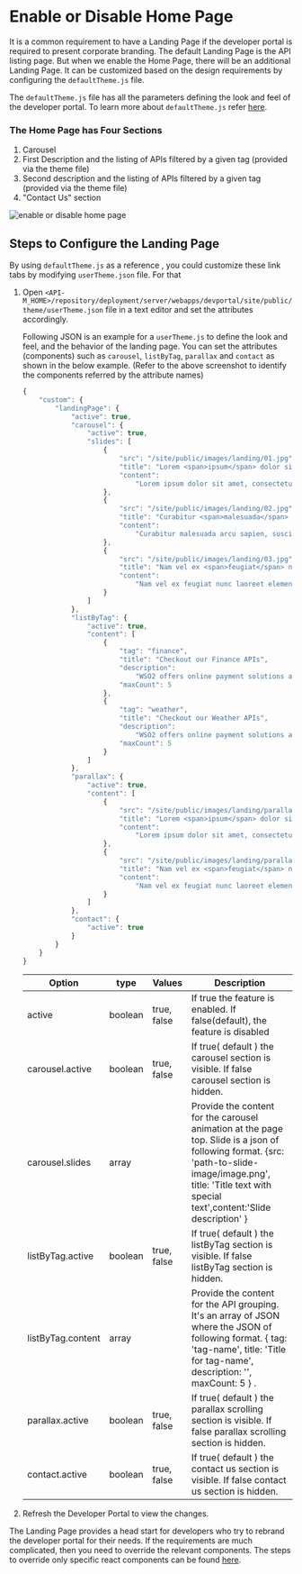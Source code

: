 # Enable or Disable Home Page

It is a common requirement to have a Landing Page if the developer portal is required to present corporate branding. The default Landing Page is the API listing page. But when we enable the Home Page, there will be an additional Landing Page. It can be customized based on the design requirements by configuring the `defaultTheme.js` file.

The `defaultTheme.js` file has all the parameters defining the look and feel of the developer portal. To learn more about `defaultTheme.js` refer [here]({{base_path}}/reference/customize-product/customizations/customizing-the-developer-portal/overriding-developer-portal-theme/#global-theming).

### The Home Page has Four Sections
1. Carousel
2. First Description and the listing of APIs filtered by a given tag (provided via the theme file)
3. Second description and the listing of APIs filtered by a given tag (provided via the theme file)
4. "Contact Us" section

 ![enable or disable home page]({{base_path}}/assets/img/learn/enable-or-disable-home-page.png) 

## Steps to Configure the Landing Page

By using `defaultTheme.js` as a reference , you could customize these link tabs by modifying `userTheme.json` file. For that

1. Open `<API-M_HOME>/repository/deployment/server/webapps/devportal/site/public/theme/userTheme.json` file in a text editor and set the attributes accordingly.

    Following JSON is an example for a `userTheme.js` to define the look and feel, and the behavior of the landing page. You can set the attributes (components) such as `carousel`, `listByTag`, `parallax` and `contact` as shown in the below example. (Refer to the above screenshot to identify the components referred by the attribute names)

    ``` js
    {
        "custom": {
            "landingPage": {
                "active": true,
                "carousel": {
                    "active": true,
                    "slides": [
                        {
                            "src": "/site/public/images/landing/01.jpg",
                            "title": "Lorem <span>ipsum</span> dolor sit amet",
                            "content":
                                "Lorem ipsum dolor sit amet, consectetur adipiscing elit. Integer felis lacus, placerat vel condimentum in, porta a urna. Suspendisse dolor diam, vestibulum at molestie dapibus, semper eget ex. Morbi sit amet euismod tortor."
                        },
                        {
                            "src": "/site/public/images/landing/02.jpg",
                            "title": "Curabitur <span>malesuada</span> arcu sapien",
                            "content":
                                "Curabitur malesuada arcu sapien, suscipit egestas purus efficitur vitae. Etiam vulputate hendrerit venenatis. "
                        },
                        {
                            "src": "/site/public/images/landing/03.jpg",
                            "title": "Nam vel ex <span>feugiat</span> nunc laoreet",
                            "content":
                                "Nam vel ex feugiat nunc laoreet elementum. Duis sed nibh condimentum, posuere risus a, mollis diam. Vivamus ultricies, augue id pulvinar semper, mauris lorem bibendum urna, eget tincidunt quam ex ut diam."
                        }
                    ]
                },
                "listByTag": {
                    "active": true,
                    "content": [
                        {
                            "tag": "finance",
                            "title": "Checkout our Finance APIs",
                            "description":
                                "WSO2 offers online payment solutions and have more than 123 million customers worldwide. The WSO2 Finance API makes powerful functionality available to developers by exposing various features of the platform. Functionality includes but is not limited to invoice management, transaction processing, and account management.",
                            "maxCount": 5
                        },
                        {
                            "tag": "weather",
                            "title": "Checkout our Weather APIs",
                            "description":
                                "WSO2 offers online payment solutions and have more than 123 million customers worldwide. The WSO2 Finance API makes powerful functionality available to developers by exposing various features of the platform. Functionality includes but is not limited to invoice management, transaction processing, and account management.",
                            "maxCount": 5
                        }
                    ]
                },
                "parallax": {
                    "active": true,
                    "content": [
                        {
                            "src": "/site/public/images/landing/parallax1.jpg",
                            "title": "Lorem <span>ipsum</span> dolor sit amet",
                            "content":
                                "Lorem ipsum dolor sit amet, consectetur adipiscing elit. Integer felis lacus, placerat vel condimentum in, porta a urna. Suspendisse dolor diam, vestibulum at molestie dapibus, semper eget ex. Morbi sit amet euismod tortor."
                        },
                        {
                            "src": "/site/public/images/landing/parallax2.jpg",
                            "title": "Nam vel ex <span>feugiat</span> nunc laoreet",
                            "content":
                                "Nam vel ex feugiat nunc laoreet elementum. Duis sed nibh condimentum, posuere risus a, mollis diam. Vivamus ultricies, augue id pulvinar semper, mauris lorem bibendum urna, eget tincidunt quam ex ut diam."
                        }
                    ]
                },
                "contact": {
                    "active": true
                }
            }
        }
    }

    ```

    | Option | type | Values | Description |
    | ------ | -- | ----------- | ----------- |
    | active | boolean | true, false | If true the feature is enabled. If false(default), the feature is disabled  |
    | carousel.active | boolean | true, false | If true( default ) the carousel section is visible. If false carousel section is hidden. |
    | carousel.slides | array | |  Provide the content for the carousel animation at the page top. Slide is a json of following format. {src: 'path-to-slide-image/image.png', title: 'Title text with <span>special text</span>',content:'Slide description' }  |
    | listByTag.active | boolean | true, false | If true( default ) the listByTag section is visible. If false listByTag section is hidden. |
    listByTag.content | array | | Provide the content for the API grouping. It's an array of JSON where the JSON of following format. { tag: 'tag-name', title: 'Title for tag-name', description: '', maxCount: 5 } .|
    | parallax.active | boolean | true, false | If true( default ) the parallax scrolling section is visible. If false parallax scrolling section is hidden. |
    | contact.active | boolean | true, false | If true( default ) the contact us section is visible. If false contact us section is hidden. |  

2. Refresh the Developer Portal to view the changes.  

The Landing Page provides a head start for developers who try to rebrand the developer portal for their needs. If the requirements are much complicated, then you need to override the relevant components. The steps to override only specific react components can be found [here]({{base_path}}/reference/customize-product/customizations/advanced-ui-customization/).

